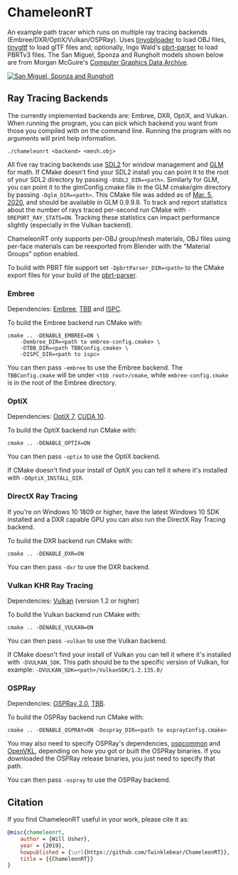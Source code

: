 # ChameleonRT

An example path tracer which runs on multiple ray tracing backends (Embree/DXR/OptiX/Vulkan/OSPRay).
Uses [tinyobjloader](https://github.com/syoyo/tinyobjloader) to load OBJ files,
[tinygltf](https://github.com/syoyo/tinygltf) to load glTF files and, optionally,
Ingo Wald's [pbrt-parser](https://github.com/ingowald/pbrt-parser) to load PBRTv3 files.
The San Miguel,
Sponza and Rungholt models shown below are from Morgan McGuire's [Computer Graphics Data Archive](https://casual-effects.com/data/).

[![San Miguel, Sponza and Rungholt](https://i.imgur.com/tKZYjzn.jpg)](https://i.imgur.com/pVhQK3j.jpg)

## Ray Tracing Backends  

The currently implemented backends are: Embree, DXR, OptiX, and Vulkan.
When running the program, you can pick which backend you want from
those you compiled with on the command line. Running the program with no
arguments will print help information.

```
./chameleonrt <backend> <mesh.obj>
```

All five ray tracing backends use [SDL2](https://www.libsdl.org/index.php) for window management
and [GLM](https://glm.g-truc.net/0.9.9/index.html) for math.
If CMake doesn't find your SDL2 install you can point it to the root
of your SDL2 directory by passing `-DSDL2_DIR=<path>`.
Similarly for GLM, you can point it to the glmConfig.cmake file
in the GLM cmake/glm directory by passing `-Dglm_DIR=<path>`.
This CMake file was added as of [Mar. 5, 2020](https://github.com/g-truc/glm/commit/6b458cb173a0924644f429e544577aae29bd571b), and should be available in GLM 0.9.9.8.
To track and report statistics about the number of rays traced per-second
run CMake with `-DREPORT_RAY_STATS=ON`. Tracking these statistics can
impact performance slightly (especially in the Vulkan backend).

ChameleonRT only supports per-OBJ group/mesh materials, OBJ files using per-face materials
can be reexported from Blender with the "Material Groups" option enabled.

To build with PBRT file support set `-DpbrtParser_DIR=<path>` to the CMake export files for
your build of the [pbrt-parser](https://github.com/ingowald/pbrt-parser).

### Embree

Dependencies: [Embree](https://embree.github.io/),
[TBB](https://www.threadingbuildingblocks.org/) and [ISPC](https://ispc.github.io/).

To build the Embree backend run CMake with:

```
cmake .. -DENABLE_EMBREE=ON \
	-Dembree_DIR=<path to embree-config.cmake> \
	-DTBB_DIR=<path TBBConfig.cmake> \
	-DISPC_DIR=<path to ispc>
```

You can then pass `-embree` to use the Embree backend. The `TBBConfig.cmake` will
be under `<tbb root>/cmake`, while `embree-config.cmake` is in the root of the
Embree directory.

### OptiX

Dependencies: [OptiX 7](https://developer.nvidia.com/optix), [CUDA 10](https://developer.nvidia.com/cuda-zone).

To build the OptiX backend run CMake with:

```
cmake .. -DENABLE_OPTIX=ON
```

You can then pass `-optix` to use the OptiX backend.

If CMake doesn't find your install of OptiX you can tell it where
it's installed with `-DOptiX_INSTALL_DIR`.

### DirectX Ray Tracing

If you're on Windows 10 1809 or higher, have the latest Windows 10 SDK installed and a DXR
capable GPU you can also run the DirectX Ray Tracing backend.

To build the DXR backend run CMake with:

```
cmake .. -DENABLE_DXR=ON
```

You can then pass `-dxr` to use the DXR backend.

### Vulkan KHR Ray Tracing

Dependencies: [Vulkan](https://vulkan.lunarg.com/) (version 1.2 or higher)

To build the Vulkan backend run CMake with:

```
cmake .. -DENABLE_VULKAN=ON
```

You can then pass `-vulkan` to use the Vulkan backend.

If CMake doesn't find your install of Vulkan you can tell it where it's
installed with `-DVULKAN_SDK`. This path should be to the specific version
of Vulkan, for example: `-DVULKAN_SDK=<path>/VulkanSDK/1.2.135.0/`

### OSPRay

Dependencies: [OSPRay 2.0](http://www.ospray.org/), [TBB](https://www.threadingbuildingblocks.org/).

To build the OSPRay backend run CMake with:

```
cmake .. -DENABLE_OSPRAY=ON -Dospray_DIR=<path to osprayConfig.cmake>
```

You may also need to specify OSPRay's dependencies,
[ospcommon](https://github.com/ospray/ospcommon) and [OpenVKL](https://github.com/openvkl/openvkl),
depending on how you got or built the OSPRay binaries.
If you downloaded the OSPRay release binaries, you just need to
specify that path.

You can then pass `-ospray` to use the OSPRay backend.

## Citation

If you find ChameleonRT useful in your work, please cite it as:

```bibtex
@misc{chameleonrt,
	author = {Will Usher},
	year = {2019},
	howpublished = {\url{https://github.com/Twinklebear/ChameleonRT}},
	title = {{ChameleonRT}}
} 
```
